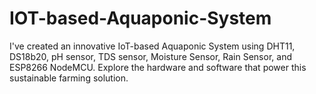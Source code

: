 # IOT-based-Aquaponic-System
I've created an innovative IoT-based Aquaponic System using DHT11, DS18b20, pH sensor, TDS sensor, Moisture Sensor, Rain Sensor, and ESP8266 NodeMCU. Explore the hardware and software that power this sustainable farming solution. 
